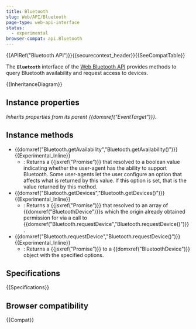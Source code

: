 ```yaml
---
title: Bluetooth
slug: Web/API/Bluetooth
page-type: web-api-interface
status:
  - experimental
browser-compat: api.Bluetooth
---
```


{{APIRef("Bluetooth API")}}{{securecontext_header}}{{SeeCompatTable}}

The **`Bluetooth`** interface of the [Web Bluetooth API](/en-US/docs/Web/API/Web_Bluetooth_API) provides methods to query Bluetooth availability and request access to devices.

{{InheritanceDiagram}}

## Instance properties

_Inherits properties from its parent {{domxref("EventTarget")}}._

## Instance methods

- {{domxref("Bluetooth.getAvailability","Bluetooth.getAvailability()")}} {{Experimental_Inline}}
  - : Returns a {{jsxref("Promise")}} that resolved to a boolean value indicating whether the user-agent has the ability to support Bluetooth. Some user-agents let the user configure an option that affects what is returned by this value.
    If this option is set, that is the value returned by this method.
- {{domxref("Bluetooth.getDevices","Bluetooth.getDevices()")}} {{Experimental_Inline}}
  - : Returns a {{jsxref("Promise")}} that resolved to an array of {{domxref("BluetoothDevice")}}s which the origin already obtained permission for via a call to {{domxref("Bluetooth.requestDevice","Bluetooth.requestDevice()")}}.
- {{domxref("Bluetooth.requestDevice","Bluetooth.requestDevice()")}} {{Experimental_Inline}}
  - : Returns a {{jsxref("Promise")}} to a {{domxref("BluetoothDevice")}} object with the specified options.

## Specifications

{{Specifications}}

## Browser compatibility

{{Compat}}
